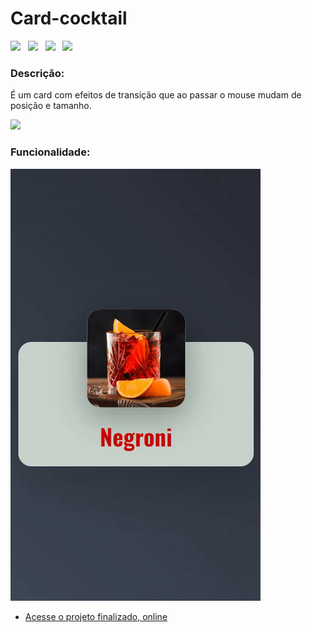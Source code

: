 <h1>Card-cocktail</h1>

<p>
   <img src="https://img.shields.io/github/license/lucasbizachi/card-cocktail"/>&#160;&#160;
   <img src="https://img.shields.io/github/languages/count/lucasbizachi/card-cocktail"/>&#160;&#160;
   <img src="https://img.shields.io/github/languages/top/lucasbizachi/card-cocktail"/>&#160;&#160;
   <img src="https://img.shields.io/github/repo-size/lucasbizachi/card-cocktail"/>&#160;&#160;
</p>
 
<h3>Descrição:</h3>
<p>É um card com efeitos de transição que ao passar o mouse mudam de posição e tamanho.</p>

<p>
   <img src="http://img.shields.io/static/v1?label=STATUS&message=%20Finalizado&color=GREEN&style=for-the-badge"/>
<p/>

<h3>Funcionalidade:</h3>
<p>
<img src="assets/cardgif.gif"/>
</p>

- [Acesse o projeto finalizado, online](https://lucasbizachi.github.io/card-cocktail/)
